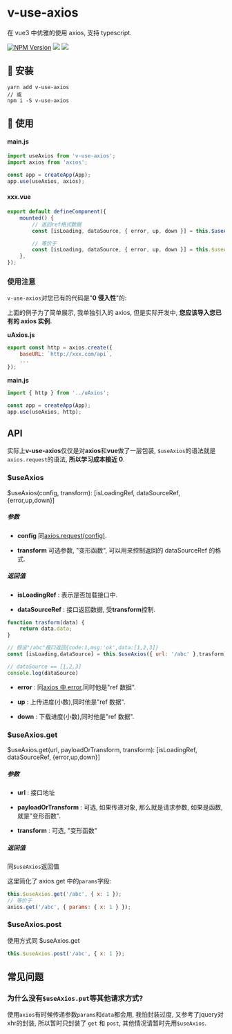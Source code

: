 # v-use-axios

在 vue3 中优雅的使用 axios, 支持 typescript.

[![NPM Version][npm-image]][npm-url] <img src="https://img.shields.io/badge/-typescript-blue"/> <img src="https://img.shields.io/badge/-Vue3-green"/>

[npm-image]: https://badgen.net/npm/v/v-use-axios
[npm-url]: https://npmjs.org/package/v-use-axios
## 🚀 安装

```
yarn add v-use-axios
// 或
npm i -S v-use-axios
```

## 🍕 使用

#### main.js

```javascript
import useAxios from 'v-use-axios';
import axios from 'axios';

const app = createApp(App);
app.use(useAxios, axios);
```

#### xxx.vue

```javascript
export default defineComponent({
    mounted() {
        // 返回ref格式数据
        const [isLoading, dataSource, { error, up, down }] = this.$useAxios({ url: '/abc' });

        // 等价于
        const [isLoading, dataSource, { error, up, down }] = this.$useAxios.get('/abc');
    },
});
```

### 使用注意

`v-use-axios`对您已有的代码是"**0 侵入性**"的:

上面的例子为了简单展示, 我单独引入的 axios, 但是实际开发中, **您应该导入您已有的 axios 实例.**

**uAxios.js**

```javascript
export const http = axios.create({
    baseURL: `http://xxx.com/api`,
    ...
});
```

**main.js**

```javascript
import { http } from '../uAxios';

const app = createApp(App);
app.use(useAxios, http);
```

## API

实际上**v-use-axios**仅仅是对**axios**和**vue**做了一层包装, `$useAxios`的语法就是`axios.request`的语法, **所以学习成本接近 0**.

### $useAxios

$useAxios(config, transform): [isLoadingRef, dataSourceRef, {error,up,down}]

##### 参数

- **config**
同[axios.request(config)](https://github.com/axios/axios#request-config).

- **transform**
可选参数, "变形函数", 可以用来控制返回的 dataSourceRef 的格式.

##### 返回值

- **isLoadingRef** : 表示是否加载接口中.


- **dataSourceRef** : 接口返回数据, 受**transform**控制.
```javascript
function trasform(data) {
    return data.data;
}

// 假设"/abc"接口返回{code:1,msg:'ok',data:[1,2,3]}
const [isLoading,dataSource] = this.$useAxios({ url: '/abc' },trasform);

// dataSource == [1,2,3]
console.log(dataSource)
```

- **error** : 同[axios 中 error](https://github.com/axios/axios#handling-errors),同时他是"ref 数据".

- **up** : 上传进度(小数),同时他是"ref 数据".

- **down** : 下载进度(小数),同时他是"ref 数据".

### $useAxios.get
$useAxios.get(url, payloadOrTransform, transform): [isLoadingRef, dataSourceRef, {error,up,down}]

##### 参数
- **url** : 接口地址

- **payloadOrTransform** : 可选, 如果传递对象, 那么就是请求参数, 如果是函数, 就是"变形函数".

- **transform** : 可选, "变形函数"


##### 返回值
同`$useAxios`返回值

这里简化了 axios.get 中的`params`字段:

```javascript
this.$useAxios.get('/abc', { x: 1 });
// 等价于
axios.get('/abc', { params: { x: 1 } });
```



### $useAxios.post

使用方式同 $useAxios.get

```javascript
this.$useAxios.post('/abc', { x: 1 });
```

## 常见问题

### 为什么没有`$useAxios.put`等其他请求方式?

使用`axios`有时候传递参数`params`和`data`都会用, 我怕封装过度, 又参考了jquery对xhr的封装, 所以暂时只封装了 `get` 和 `post`, 其他情况请暂时先用`$useAxios`.